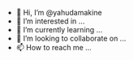 - 👋 Hi, I’m @yahudamakine
- 👀 I’m interested in ...
- 🌱 I’m currently learning ...
- 💞️ I’m looking to collaborate on ...
- 📫 How to reach me ...

<!---
yahudamakine/yahudamakine is a ✨ special ✨ repository because its `README.md` (this file) appears on your GitHub profile.
You can click the Preview link to take a look at your changes.
--->
